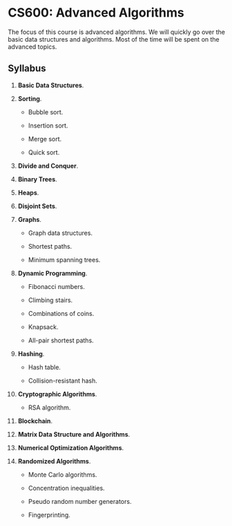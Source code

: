 # CS600: Advanced Algorithms

The focus of this course is advanced algorithms. We will quickly go over the basic data structures and algorithms. Most of the time will be spent on the advanced topics.

## Syllabus


1. **Basic Data Structures**.

2. **Sorting**.
	
	* Bubble sort.
	
	* Insertion sort.

	* Merge sort.
	
	* Quick sort.

3. **Divide and Conquer**.

4. **Binary Trees**.

5. **Heaps**.

6. **Disjoint Sets**.

7. **Graphs**.

	* Graph data structures.

	* Shortest paths.

	* Minimum spanning trees.

8. **Dynamic Programming**.

	* Fibonacci numbers.

	* Climbing stairs.

	* Combinations of coins.

	* Knapsack.

	* All-pair shortest paths.

9. **Hashing**.

	* Hash table.

	* Collision-resistant hash.

10. **Cryptographic Algorithms**.

	* RSA algorithm.

11. **Blockchain**.

12. **Matrix Data Structure and Algorithms**.

13. **Numerical Optimization Algorithms**.

14. **Randomized Algorithms**.

	* Monte Carlo algorithms.

	* Concentration inequalities.

	* Pseudo random number generators.

	* Fingerprinting.


